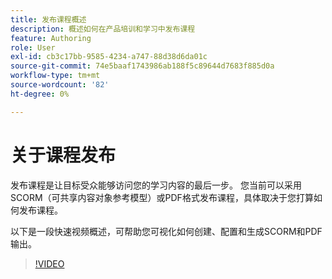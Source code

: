 ```yaml
---
title: 发布课程概述
description: 概述如何在产品培训和学习中发布课程
feature: Authoring
role: User
exl-id: cb3c17bb-9585-4234-a747-88d38d6da01c
source-git-commit: 74e5baaf1743986ab188f5c89644d7683f885d0a
workflow-type: tm+mt
source-wordcount: '82'
ht-degree: 0%

---
```


# 关于课程发布

发布课程是让目标受众能够访问您的学习内容的最后一步。 您当前可以采用SCORM（可共享内容对象参考模型）或PDF格式发布课程，具体取决于您打算如何发布课程。

以下是一段快速视频概述，可帮助您可视化如何创建、配置和生成SCORM和PDF输出。

>[!VIDEO](https://video.tv.adobe.com/v/3469529/aem-guides-learning-content)

